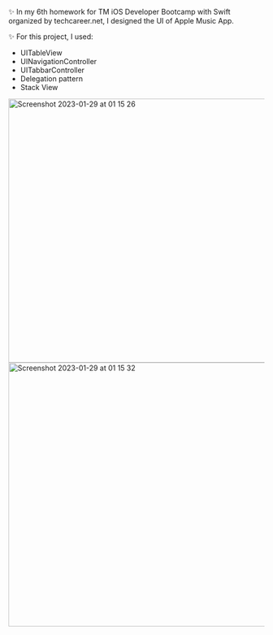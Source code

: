 ✨ In my 6th homework for TM iOS Developer Bootcamp with Swift organized by techcareer.net, I designed the UI of Apple Music App.

✨ For this project, I used:

  - UITableView
  - UINavigationController
  - UITabbarController
  - Delegation pattern
  - Stack View

<img width="520" alt="Screenshot 2023-01-29 at 01 15 26" src="https://user-images.githubusercontent.com/97634053/215293997-87c6de7e-d249-4858-b99a-59b288b87000.png">

<img width="520" alt="Screenshot 2023-01-29 at 01 15 32" src="https://user-images.githubusercontent.com/97634053/215293637-5c2d56f5-1a2c-4543-8b0e-97c1197fdfce.png">
